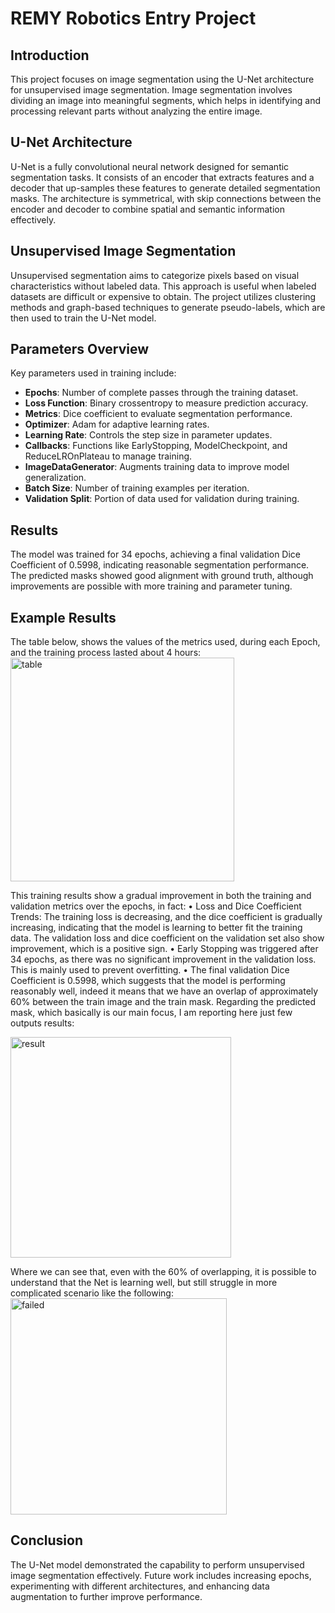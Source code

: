 # REMY Robotics Entry Project

## Introduction
This project focuses on image segmentation using the U-Net architecture for unsupervised image segmentation. Image segmentation involves dividing an image into meaningful segments, which helps in identifying and processing relevant parts without analyzing the entire image.

## U-Net Architecture
U-Net is a fully convolutional neural network designed for semantic segmentation tasks. It consists of an encoder that extracts features and a decoder that up-samples these features to generate detailed segmentation masks. The architecture is symmetrical, with skip connections between the encoder and decoder to combine spatial and semantic information effectively.

## Unsupervised Image Segmentation
Unsupervised segmentation aims to categorize pixels based on visual characteristics without labeled data. This approach is useful when labeled datasets are difficult or expensive to obtain. The project utilizes clustering methods and graph-based techniques to generate pseudo-labels, which are then used to train the U-Net model.

## Parameters Overview
Key parameters used in training include:
- **Epochs**: Number of complete passes through the training dataset.
- **Loss Function**: Binary crossentropy to measure prediction accuracy.
- **Metrics**: Dice coefficient to evaluate segmentation performance.
- **Optimizer**: Adam for adaptive learning rates.
- **Learning Rate**: Controls the step size in parameter updates.
- **Callbacks**: Functions like EarlyStopping, ModelCheckpoint, and ReduceLROnPlateau to manage training.
- **ImageDataGenerator**: Augments training data to improve model generalization.
- **Batch Size**: Number of training examples per iteration.
- **Validation Split**: Portion of data used for validation during training.

## Results
The model was trained for 34 epochs, achieving a final validation Dice Coefficient of 0.5998, indicating reasonable segmentation performance. The predicted masks showed good alignment with ground truth, although improvements are possible with more training and parameter tuning.

## Example Results
The table below, shows the values of the metrics used, during each Epoch, and the training
process lasted about 4 hours:
<img width="358" alt="table" src="https://github.com/Emanuele1202/Image-segmentation-using-U-NET/assets/100868959/110414fa-86a8-42d1-a243-0d23c4fec138">


This training results show a gradual improvement in both the training and validation
metrics over the epochs, in fact:
• Loss and Dice Coefficient Trends: The training loss is decreasing, and the dice coefficient is gradually increasing, indicating that the model is learning to better fit the
training data. The validation loss and dice coefficient on the validation set also show
improvement, which is a positive sign.
• Early Stopping was triggered after 34 epochs, as there was no significant improvement
in the validation loss. This is mainly used to prevent overfitting.
• The final validation Dice Coefficient is 0.5998, which suggests that the model is performing reasonably well, indeed it means that we have an overlap of approximately
60% between the train image and the train mask.
Regarding the predicted mask, which basically is our main focus, I am reporting here
just few outputs results:

<img width="353" alt="result" src="https://github.com/Emanuele1202/Image-segmentation-using-U-NET/assets/100868959/f54bfc3d-442e-46cf-8327-a0ed88ed9f26">

Where we can see that, even with the 60% of overlapping, it is possible to understand
that the Net is learning well, but still struggle in more complicated scenario like the following:
<img width="346" alt="failed" src="https://github.com/Emanuele1202/Image-segmentation-using-U-NET/assets/100868959/15e72ca4-cbf1-40bf-8925-b56f2947e911">


## Conclusion
The U-Net model demonstrated the capability to perform unsupervised image segmentation effectively. Future work includes increasing epochs, experimenting with different architectures, and enhancing data augmentation to further improve performance.
